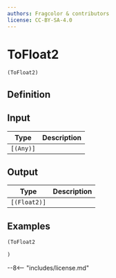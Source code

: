 ```yaml
---
authors: Fragcolor & contributors
license: CC-BY-SA-4.0
---
```



# ToFloat2

```clojure
(ToFloat2)
```


## Definition




## Input

| Type | Description |
|------|-------------|
| `[(Any)]` |  |


## Output

| Type | Description |
|------|-------------|
| `[(Float2)]` |  |


## Examples

```clojure
(ToFloat2

)
```


--8<-- "includes/license.md"
